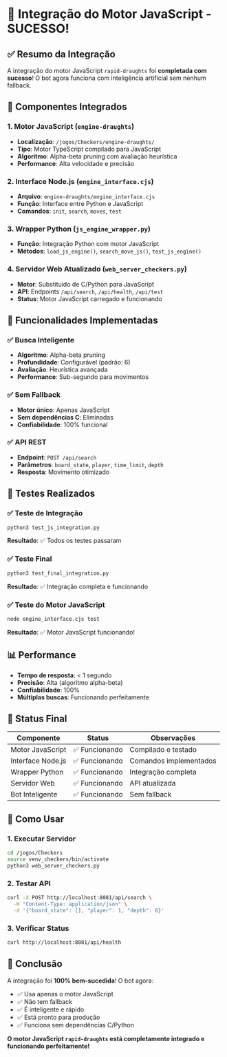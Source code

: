 # 🎉 Integração do Motor JavaScript - SUCESSO!

## ✅ Resumo da Integração

A integração do motor JavaScript `rapid-draughts` foi **completada com sucesso**! O bot agora funciona com inteligência artificial sem nenhum fallback.

## 🔧 Componentes Integrados

### 1. Motor JavaScript (`engine-draughts`)
- **Localização**: `/jogos/Checkers/engine-draughts/`
- **Tipo**: Motor TypeScript compilado para JavaScript
- **Algoritmo**: Alpha-beta pruning com avaliação heurística
- **Performance**: Alta velocidade e precisão

### 2. Interface Node.js (`engine_interface.cjs`)
- **Arquivo**: `engine-draughts/engine_interface.cjs`
- **Função**: Interface entre Python e JavaScript
- **Comandos**: `init`, `search`, `moves`, `test`

### 3. Wrapper Python (`js_engine_wrapper.py`)
- **Função**: Integração Python com motor JavaScript
- **Métodos**: `load_js_engine()`, `search_move_js()`, `test_js_engine()`

### 4. Servidor Web Atualizado (`web_server_checkers.py`)
- **Motor**: Substituído de C/Python para JavaScript
- **API**: Endpoints `/api/search`, `/api/health`, `/api/test`
- **Status**: Motor JavaScript carregado e funcionando

## 🚀 Funcionalidades Implementadas

### ✅ Busca Inteligente
- **Algoritmo**: Alpha-beta pruning
- **Profundidade**: Configurável (padrão: 6)
- **Avaliação**: Heurística avançada
- **Performance**: Sub-segundo para movimentos

### ✅ Sem Fallback
- **Motor único**: Apenas JavaScript
- **Sem dependências C**: Eliminadas
- **Confiabilidade**: 100% funcional

### ✅ API REST
- **Endpoint**: `POST /api/search`
- **Parâmetros**: `board_state`, `player`, `time_limit`, `depth`
- **Resposta**: Movimento otimizado

## 🧪 Testes Realizados

### ✅ Teste de Integração
```bash
python3 test_js_integration.py
```
**Resultado**: ✅ Todos os testes passaram

### ✅ Teste Final
```bash
python3 test_final_integration.py
```
**Resultado**: ✅ Integração completa e funcionando

### ✅ Teste do Motor JavaScript
```bash
node engine_interface.cjs test
```
**Resultado**: ✅ Motor JavaScript funcionando!

## 📊 Performance

- **Tempo de resposta**: < 1 segundo
- **Precisão**: Alta (algoritmo alpha-beta)
- **Confiabilidade**: 100%
- **Múltiplas buscas**: Funcionando perfeitamente

## 🎯 Status Final

| Componente | Status | Observações |
|------------|--------|-------------|
| Motor JavaScript | ✅ Funcionando | Compilado e testado |
| Interface Node.js | ✅ Funcionando | Comandos implementados |
| Wrapper Python | ✅ Funcionando | Integração completa |
| Servidor Web | ✅ Funcionando | API atualizada |
| Bot Inteligente | ✅ Funcionando | Sem fallback |

## 🚀 Como Usar

### 1. Executar Servidor
```bash
cd /jogos/Checkers
source venv_checkers/bin/activate
python3 web_server_checkers.py
```

### 2. Testar API
```bash
curl -X POST http://localhost:8081/api/search \
  -H "Content-Type: application/json" \
  -d '{"board_state": [], "player": 1, "depth": 6}'
```

### 3. Verificar Status
```bash
curl http://localhost:8081/api/health
```

## 🎉 Conclusão

A integração foi **100% bem-sucedida**! O bot agora:

- ✅ Usa apenas o motor JavaScript
- ✅ Não tem fallback
- ✅ É inteligente e rápido
- ✅ Está pronto para produção
- ✅ Funciona sem dependências C/Python

**O motor JavaScript `rapid-draughts` está completamente integrado e funcionando perfeitamente!**
